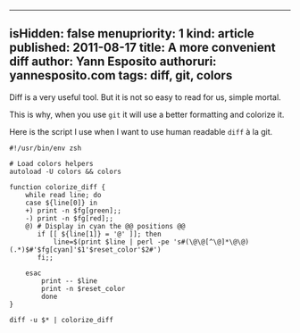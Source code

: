 -----
isHidden:       false
menupriority:   1
kind:           article
published: 2011-08-17
title: A more convenient diff
author: Yann Esposito
authoruri: yannesposito.com
tags:  diff, git, colors
-----

Diff is a very useful tool. But it is not so easy to read for us, simple mortal.

This is why, when you use `git` it will use a better formatting and colorize it.

Here is the script I use when I want to use human readable `diff` à la git.  

<pre><code class="zsh" file="ydiff">#!/usr/bin/env zsh

# Load colors helpers
autoload -U colors && colors

function colorize_diff {
    while read line; do
    case ${line[0]} in
    +) print -n $fg[green];;
    -) print -n $fg[red];;
    @) # Display in cyan the @@ positions @@
       if [[ ${line[1]} = '@' ]]; then
           line=$(print $line | perl -pe 's#(\@\@[^\@]*\@\@)(.*)$#'$fg[cyan]'$1'$reset_color'$2#')
       fi;;

    esac
        print -- $line
        print -n $reset_color
        done
}

diff -u $* | colorize_diff
</code></pre>
